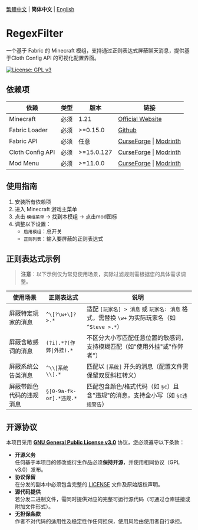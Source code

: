 [繁體中文](./README_TW.md) | **简体中文** | [English](./README_EN.md)

# RegexFilter

一个基于 Fabric 的 Minecraft 模组，支持通过正则表达式屏蔽聊天消息，提供基于Cloth
Config API 的可视化配置界面。

[![License: GPL v3](https://img.shields.io/badge/License-GPLv3-blue.svg)](https://www.gnu.org/licenses/gpl-3.0)

## 依赖项

| 依赖             | 类型 | 版本       | 链接                                                                                                                             |
| ---------------- | ---- | ---------- | -------------------------------------------------------------------------------------------------------------------------------- |
| Minecraft        | 必须 | 1.21       | [Official Website](https://www.minecraft.net/)                                                                                   |
| Fabric Loader    | 必须 | >=0.15.0   | [Github](https://github.com/FabricMC/fabric-loader)                                                                              |
| Fabric API       | 必须 | 任意       | [CurseForge](https://www.curseforge.com/minecraft/mc-mods/fabric-api) &#124; [Modrinth](https://modrinth.com/mod/fabric-api)     |
| Cloth Config API | 必须 | >=15.0.127 | [CurseForge](https://www.curseforge.com/minecraft/mc-mods/cloth-config) &#124; [Modrinth](https://modrinth.com/mod/cloth-config) |
| Mod Menu         | 必须 | >=11.0.0   | [CurseForge](https://www.curseforge.com/minecraft/mc-mods/modmenu) &#124; [Modrinth](https://modrinth.com/mod/modmenu)           |

## 使用指南

1. 安装所有依赖项
2. 进入 Minecraft 游戏主菜单
3. 点击 `模组菜单` → 找到本模组 → 点击mod图标
4. 调整以下设置：
   - `启用模组`：总开关
   - `正则列表`：输入要屏蔽的正则表达式

## 正则表达式示例

> **注意**：以下示例仅为常见使用场景，实际过滤规则需根据您的具体需求调整。

| 使用场景                 | 正则表达式              | 说明                                                                                        |
| ------------------------ | ----------------------- | ------------------------------------------------------------------------------------------- |
| 屏蔽特定玩家的消息       | `^\[?\w+\]? >.*`        | 适配 `[玩家名] > 消息` 或 `玩家名: 消息` 格式，需替换 `\w+` 为实际玩家名（如 `^Steve >.*`） |
| 屏蔽含敏感词的消息       | `(?i).*?(作弊\|外挂).*` | 不区分大小写匹配任意位置的敏感词，支持模糊匹配（如"使用外挂"或"作弊者"）                    |
| 屏蔽系统公告类消息       | `^\\[系统\\].*`         | 匹配以 `[系统]` 开头的消息（配置文件需保留双反斜杠转义）                                    |
| 屏蔽带颜色代码的违规消息 | `§[0-9a-fk-or].*违规.*` | 匹配包含颜色/格式代码（如 `§c`）且含"违规"的消息，支持全小写（如 `§c违规警告`）             |

## 开源协议

本项目采用 **[GNU General Public License v3.0](LICENSE)**
协议，您必须遵守以下条款：

- **开源义务**  
  任何基于本项目的修改或衍生作品必须**保持开源**，并使用相同协议（GPL v3.0）发布。
- **协议保留**  
  在分发的副本中必须包含完整的 [LICENSE](LICENSE) 文件及原始版权声明。
- **源代码提供**  
  若分发二进制文件，需同时提供对应的完整可运行源代码（可通过仓库链接或附加文件形式）。
- **无担保条款**  
  作者不对代码的适用性及稳定性作任何担保，使用风险由使用者自行承担。
